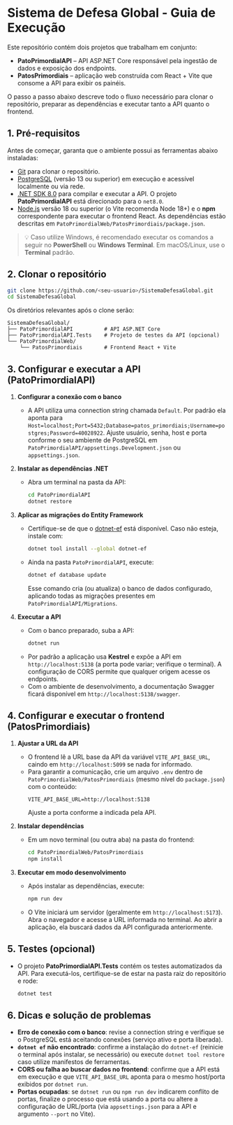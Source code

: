 # Sistema de Defesa Global - Guia de Execução

Este repositório contém dois projetos que trabalham em conjunto:

- **PatoPrimordialAPI** – API ASP.NET Core responsável pela ingestão de dados e exposição dos endpoints.
- **PatosPrimordiais** – aplicação web construída com React + Vite que consome a API para exibir os painéis.

O passo a passo abaixo descreve todo o fluxo necessário para clonar o repositório, preparar as dependências e executar tanto a API quanto o frontend.

## 1. Pré-requisitos

Antes de começar, garanta que o ambiente possui as ferramentas abaixo instaladas:

- [Git](https://git-scm.com/) para clonar o repositório.
- [PostgreSQL](https://www.postgresql.org/) (versão 13 ou superior) em execução e acessível localmente ou via rede.
- [.NET SDK 8.0](https://dotnet.microsoft.com/pt-br/download) para compilar e executar a API. O projeto **PatoPrimordialAPI** está direcionado para o `net8.0`.
- [Node.js](https://nodejs.org/) versão 18 ou superior (o Vite recomenda Node 18+) e o **npm** correspondente para executar o frontend React. As dependências estão descritas em `PatoPrimordialWeb/PatosPrimordiais/package.json`.

> 💡 Caso utilize Windows, é recomendado executar os comandos a seguir no **PowerShell** ou **Windows Terminal**. Em macOS/Linux, use o **Terminal** padrão.

## 2. Clonar o repositório

```bash
git clone https://github.com/<seu-usuario>/SistemaDefesaGlobal.git
cd SistemaDefesaGlobal
```

Os diretórios relevantes após o clone serão:

```
SistemaDefesaGlobal/
├── PatoPrimordialAPI          # API ASP.NET Core
├── PatoPrimordialAPI.Tests    # Projeto de testes da API (opcional)
└── PatoPrimordialWeb/
    └── PatosPrimordiais       # Frontend React + Vite
```

## 3. Configurar e executar a API (PatoPrimordialAPI)

1. **Configurar a conexão com o banco**
   - A API utiliza uma connection string chamada `Default`. Por padrão ela aponta para `Host=localhost;Port=5432;Database=patos_primordiais;Username=postgres;Password=40028922`. Ajuste usuário, senha, host e porta conforme o seu ambiente de PostgreSQL em `PatoPrimordialAPI/appsettings.Development.json` ou `appsettings.json`.

2. **Instalar as dependências .NET**
   - Abra um terminal na pasta da API:
     ```bash
     cd PatoPrimordialAPI
     dotnet restore
     ```

3. **Aplicar as migrações do Entity Framework**
   - Certifique-se de que o [dotnet-ef](https://learn.microsoft.com/ef/core/cli/dotnet) está disponível. Caso não esteja, instale com:
     ```bash
     dotnet tool install --global dotnet-ef
     ```
   - Ainda na pasta `PatoPrimordialAPI`, execute:
     ```bash
     dotnet ef database update
     ```
     Esse comando cria (ou atualiza) o banco de dados configurado, aplicando todas as migrações presentes em `PatoPrimordialAPI/Migrations`.

4. **Executar a API**
   - Com o banco preparado, suba a API:
     ```bash
     dotnet run
     ```
   - Por padrão a aplicação usa **Kestrel** e expõe a API em `http://localhost:5138` (a porta pode variar; verifique o terminal). A configuração de CORS permite que qualquer origem acesse os endpoints.
   - Com o ambiente de desenvolvimento, a documentação Swagger ficará disponível em `http://localhost:5138/swagger`.

## 4. Configurar e executar o frontend (PatosPrimordiais)

1. **Ajustar a URL da API**
   - O frontend lê a URL base da API da variável `VITE_API_BASE_URL`, caindo em `http://localhost:5099` se nada for informado.
   - Para garantir a comunicação, crie um arquivo `.env` dentro de `PatoPrimordialWeb/PatosPrimordiais` (mesmo nível do `package.json`) com o conteúdo:
     ```env
     VITE_API_BASE_URL=http://localhost:5138
     ```
     Ajuste a porta conforme a indicada pela API.

2. **Instalar dependências**
   - Em um novo terminal (ou outra aba) na pasta do frontend:
     ```bash
     cd PatoPrimordialWeb/PatosPrimordiais
     npm install
     ```

3. **Executar em modo desenvolvimento**
   - Após instalar as dependências, execute:
     ```bash
     npm run dev
     ```
   - O Vite iniciará um servidor (geralmente em `http://localhost:5173`). Abra o navegador e acesse a URL informada no terminal. Ao abrir a aplicação, ela buscará dados da API configurada anteriormente.

## 5. Testes (opcional)

- O projeto **PatoPrimordialAPI.Tests** contém os testes automatizados da API. Para executá-los, certifique-se de estar na pasta raiz do repositório e rode:
  ```bash
  dotnet test
  ```

## 6. Dicas e solução de problemas

- **Erro de conexão com o banco**: revise a connection string e verifique se o PostgreSQL está aceitando conexões (serviço ativo e porta liberada).
- **`dotnet ef` não encontrado**: confirme a instalação do `dotnet-ef` (reinicie o terminal após instalar, se necessário) ou execute `dotnet tool restore` caso utilize manifestos de ferramentas.
- **CORS ou falha ao buscar dados no frontend**: confirme que a API está em execução e que `VITE_API_BASE_URL` aponta para o mesmo host/porta exibidos por `dotnet run`.
- **Portas ocupadas**: se `dotnet run` ou `npm run dev` indicarem conflito de portas, finalize o processo que está usando a porta ou altere a configuração de URL/porta (via `appsettings.json` para a API e argumento `--port` no Vite).
